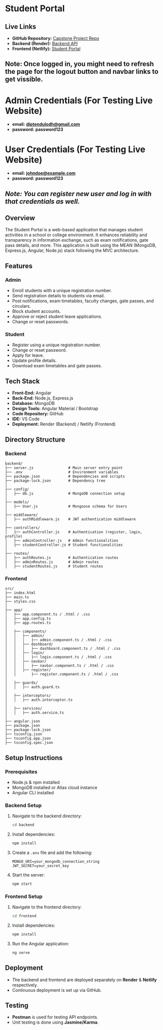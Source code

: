 # Student Portal

## Live Links
- **GitHub Repository:** [Capstone Project Repo](https://github.com/diptendu07/Capstone-Project-Edureka)
- **Backend (Render):** [Backend API](https://capstone-project-edureka-1.onrender.com)
- **Frontend (Netlify):** [Student Portal](https://edureka-student-portal.netlify.app/login)

**Note: Once logged in, you might need to refresh the page for the logout button and navbar links to get vissible.**
----------------------------------------------------------------------------------------------------------

# Admin Credentials (For Testing Live Website)
- **email:** **diptendulodh@gmail.com**
- **password:** **password123**

# User Credentials (For Testing Live Website)
- **email:** **johndoe@example.com**
- **password:** **password123**

*Note: You can register new user and log in with that credentials as well.*
------------------------------------------------------------------------------------------------------------

## Overview
The Student Portal is a web-based application that manages student activities in a school or college environment. It enhances reliability and transparency in information exchange, such as exam notifications, gate pass details, and more. This application is built using the MEAN (MongoDB, Express.js, Angular, Node.js) stack following the MVC architecture.

## Features
### Admin
- Enroll students with a unique registration number.
- Send registration details to students via email.
- Post notifications, exam timetables, faculty changes, gate passes, and circulars.
- Block student accounts.
- Approve or reject student leave applications.
- Change or reset passwords.

### Student
- Register using a unique registration number.
- Change or reset password.
- Apply for leave.
- Update profile details.
- Download exam timetables and gate passes.

## Tech Stack
- **Front-End:** Angular
- **Back-End:** Node.js, Express.js
- **Database:** MongoDB
- **Design Tools:** Angular Material / Bootstrap
- **Code Repository:** GitHub
- **IDE:** VS Code
- **Deployment:** Render (Backend) / Netlify (Frontend)

## Directory Structure
### Backend
```
backend/
├── server.js                # Main server entry point
├── .env                     # Environment variables
├── package.json             # Dependencies and scripts
├── package-lock.json        # Dependency tree
│
├── config/
│   ├── db.js                # MongoDB connection setup
│
├── models/
│   ├── User.js              # Mongoose schema for Users
│
├── middleware/
│   ├── authMiddleware.js    # JWT authentication middleware
│
├── controllers/
│   ├── authController.js    # Authentication (register, login, profile)
│   ├── adminController.js   # Admin functionalities
│   ├── studentController.js # Student functionalities
│
├── routes/
│   ├── authRoutes.js        # Authentication routes
│   ├── adminRoutes.js       # Admin routes
│   ├── studentRoutes.js     # Student routes
```

### Frontend
```
src/
├── index.html
├── main.ts
├── styles.css
│
├── app/
│   ├── app.component.ts / .html / .css
│   ├── app.config.ts
│   ├── app.routes.ts
│
│   ├── components/
│   │   ├── admin/
│   │   │   ├── admin.component.ts / .html / .css
│   │   ├── dashboard/
│   │   │   ├── dashboard.component.ts / .html / .css
│   │   ├── login/
│   │   │   ├── login.component.ts / .html / .css
│   │   ├── navbar/
│   │   │   ├── navbar.component.ts / .html / .css
│   │   ├── register/
│   │       ├── register.component.ts / .html / .css
│
│   ├── guards/
│   │   ├── auth.guard.ts
│
│   ├── interceptors/
│   │   ├── auth.interceptor.ts
│
│   ├── services/
│   │   ├── auth.service.ts
│
├── angular.json
├── package.json
├── package-lock.json
├── tsconfig.json
├── tsconfig.app.json
├── tsconfig.spec.json
```

## Setup Instructions
### Prerequisites
- Node.js & npm installed
- MongoDB installed or Atlas cloud instance
- Angular CLI installed

### Backend Setup
1. Navigate to the backend directory:
   ```bash
   cd backend
   ```
2. Install dependencies:
   ```bash
   npm install
   ```
3. Create a `.env` file and add the following:
   ```env
   MONGO_URI=your_mongodb_connection_string
   JWT_SECRET=your_secret_key
   ```
4. Start the server:
   ```bash
   npm start
   ```

### Frontend Setup
1. Navigate to the frontend directory:
   ```bash
   cd frontend
   ```
2. Install dependencies:
   ```bash
   npm install
   ```
3. Run the Angular application:
   ```bash
   ng serve
   ```

## Deployment
- The backend and frontend are deployed separately on **Render** & **Netlify** respectively.
- Continuous deployment is set up via GitHub.

## Testing
- **Postman** is used for testing API endpoints.
- Unit testing is done using **Jasmine/Karma**.



